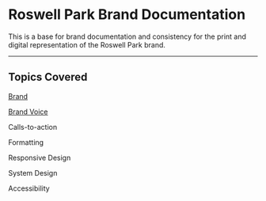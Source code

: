 # Roswell Park Brand Documentation

This is a base for brand documentation and consistency for the print and digital representation of the Roswell Park brand.

---

## Topics Covered

[Brand](/brand/brand-overview.md)

[Brand Voice](/brand-voice/brand-voice-overview.md)

Calls-to-action

Formatting

Responsive Design

System Design

Accessibility

